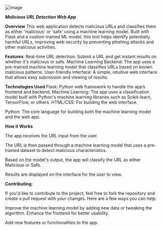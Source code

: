 ![image](https://github.com/user-attachments/assets/4106e3e8-7cd9-4350-b683-1ef0ebdbddb0)



***Malicious URL Detection Web App***


**Overview**
This web application detects malicious URLs and classifies them as either 'malicious' or 'safe' using a machine learning model. Built with Flask and a custom-trained ML model, this tool helps identify potentially harmful URLs, improving web security by preventing phishing attacks and other malicious activities.

**Features**:
Real-time URL detection: Submit a URL and get instant results on whether it's malicious or safe.
Machine Learning Backend: The app uses a pre-trained machine learning model that classifies URLs based on known malicious patterns.
User-friendly Interface: A simple, intuitive web interface that allows easy submission and viewing of results.


**Technologies Used**
Flask: Python web framework to handle the app’s frontend and backend.
Machine Learning: The app uses a classification model built with Python's machine learning libraries such as Scikit-learn, TensorFlow, or others.
HTML/CSS: For building the web interface.


Python: The core language for building both the machine learning model and the web app.


**How it Works**

The app receives the URL input from the user.

The URL is then passed through a machine learning model that uses a pre-trained dataset to detect malicious characteristics.

Based on the model's output, the app will classify the URL as either Malicious or Safe.

Results are displayed on the interface for the user to view.

**Contributing**:

If you'd like to contribute to the project, feel free to fork the repository and create a pull request with your changes. Here are a few ways you can help:

Improve the machine learning model by adding new data or tweaking the algorithm.
Enhance the frontend for better usability.

Add new features or functionalities to the app.


